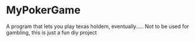 # MyPokerGame
A program that lets you play texas holdem, eventually..... Not to be used for gambling, this is just a fun diy project
